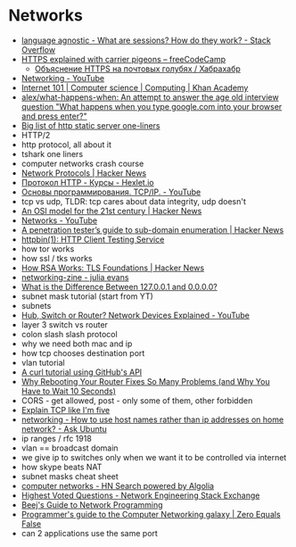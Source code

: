 # Networks
- [language agnostic - What are sessions? How do they work? - Stack Overflow](https://stackoverflow.com/questions/3804209/what-are-sessions-how-do-they-work)
- [HTTPS explained with carrier pigeons – freeCodeCamp](https://medium.freecodecamp.org/https-explained-with-carrier-pigeons-7029d2193351)
    - [Объяснение HTTPS на почтовых голубях / Хабрахабр](https://habrahabr.ru/post/346752/)
- [Networking - YouTube](https://www.youtube.com/playlist?list=PLF360ED1082F6F2A5)
- [Internet 101 | Computer science | Computing | Khan Academy](https://www.khanacademy.org/computing/computer-science/internet-intro)
- [alex/what-happens-when: An attempt to answer the age old interview question "What happens when you type google.com into your browser and press enter?"](https://github.com/alex/what-happens-when)
- [Big list of http static server one-liners](https://gist.github.com/willurd/5720255)
- HTTP/2
- http protocol, all about it
- tshark one liners
- computer networks crash course
- [Network Protocols | Hacker News](https://news.ycombinator.com/item?id=14468471)
- [Протокол HTTP - Курсы - Hexlet.io](https://ru.hexlet.io/courses/http_protocol)
- [Основы программирования. TCP/IP. - YouTube](https://www.youtube.com/watch?v=ne6L7AyIsxY)
- tcp vs udp, TLDR: tcp cares about data integrity, udp doesn't
- [An OSI model for the 21st century | Hacker News](https://news.ycombinator.com/item?id=15058090)
- [Networks - YouTube](https://www.youtube.com/playlist?list=PL4qBE1-4ZNC0vRWI_05a3YePdF1WHberD)
- [A penetration tester’s guide to sub-domain enumeration | Hacker News](https://news.ycombinator.com/item?id=15676951)
- [httpbin(1): HTTP Client Testing Service](http://httpbin.org/)
- how tor works
- how ssl / tks works
- [How RSA Works: TLS Foundations | Hacker News](https://news.ycombinator.com/item?id=15909134)
- [networking-zine - julia evans](https://jvns.ca/networking-zine.pdf)
- [What is the Difference Between 127.0.0.1 and 0.0.0.0?](https://www.howtogeek.com/225487/what-is-the-difference-between-127.0.0.1-and-0.0.0.0/)
- subnet mask tutorial (start from YT)
- subnets
- [Hub, Switch or Router? Network Devices Explained - YouTube](https://www.youtube.com/watch?v=Ofjsh_E4HFY)
- layer 3 switch vs router
- colon slash slash protocol
- why we need both mac and ip
- how tcp chooses destination port
- vlan tutorial
- [A curl tutorial using GitHub's API](https://gist.github.com/caspyin/2288960)
- [Why Rebooting Your Router Fixes So Many Problems (and Why You Have to Wait 10 Seconds)](https://www.howtogeek.com/165110/do-i-really-have-to-unplug-my-cable-modem-for-at-least-10-seconds/)
- CORS - get allowed, post - only some of them, other forbidden
- [Explain TCP like I'm five](https://dev.to/ben/explain-tcp-like-im-five)
- [networking - How to use host names rather than ip addresses on home network? - Ask Ubuntu](https://askubuntu.com/questions/150617/how-to-use-host-names-rather-than-ip-addresses-on-home-network)
- ip ranges / rfc 1918
- vlan == broadcast domain 
- we give ip to switches only when we want it to be controlled via internet
- how skype beats NAT
- subnet masks cheat sheet
- [computer networks - HN Search powered by Algolia](https://hn.algolia.com/?query=computer%20networks&sort=byPopularity&prefix&page=0&dateRange=all&type=story)
- [Highest Voted Questions - Network Engineering Stack Exchange](https://networkengineering.stackexchange.com/questions)
- [Beej's Guide to Network Programming](http://beej.us/guide/bgnet/)
- [Programmer's guide to the Computer Networking galaxy | Zero Equals False](https://www.zeroequalsfalse.press/2017/09/16/networks/)
- can 2 applications use the same port
